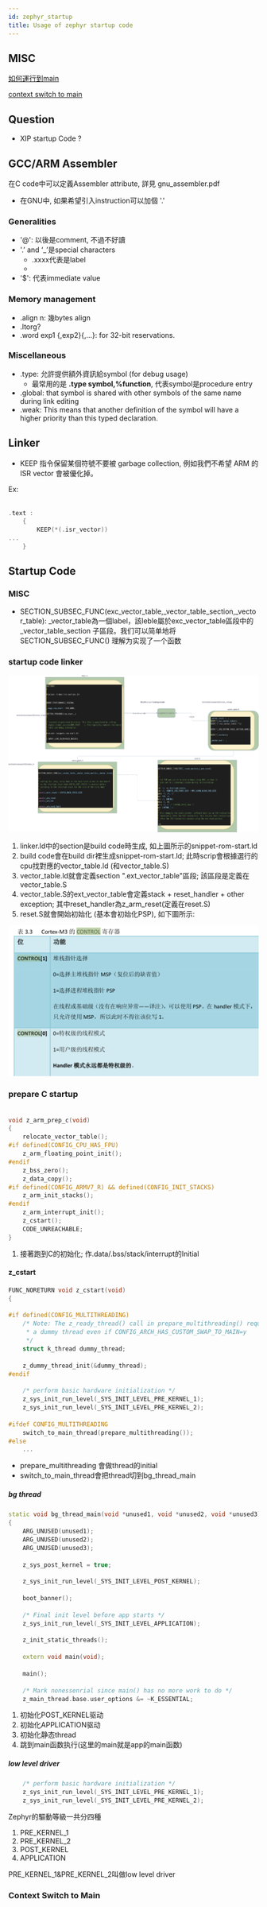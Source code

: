 ```yaml
---
id: zephyr_startup
title: Usage of zephyr startup code
---
```


## MISC



[如何運行到main](https://lgl88911.gitee.io/2018/04/07/Zephyr%E5%A6%82%E4%BD%95%E8%BF%90%E8%A1%8C%E5%88%B0main/)

[context switch to main](https://lgl88911.gitee.io/2018/11/05/Zephyr-OS%E5%86%85%E6%A0%B8%E4%B8%8A%E4%B8%8B%E6%96%87%E5%88%87%E6%8D%A2%E7%AE%80%E8%BF%B0/)

## Question

- XIP startup Code ?

## GCC/ARM Assembler

在C code中可以定義Assembler attribute, 詳見 gnu_assembler.pdf

- 在GNU中, 如果希望引入instruction可以加個 '.'

### Generalities

- '@': 以後是comment, 不過不好讀
- '.’ and ‘_’是special characters
    - .xxxx代表是label
    - 
- '$': 代表immediate value

### Memory management

- .align n: 幾bytes align
- .ltorg?
- .word exp1 {,exp2}{,...}: for 32-bit reservations.


### Miscellaneous

- .type: 允許提供額外資訊給symbol (for debug usage)
    - 最常用的是 **.type symbol,%function**, 代表symbol是procedure entry
- .global: that symbol is shared with other symbols of the same name during link editing
- .weak: This means that another definition of the symbol will have a higher priority than this typed declaration.


## Linker

- KEEP 指令保留某個符號不要被 garbage collection, 例如我們不希望 ARM 的 ISR vector 會被優化掉。

Ex:

``` cpp

.text :
    {
        KEEP(*(.isr_vector))
...
    }

```

## Startup Code

### MISC

- SECTION_SUBSEC_FUNC(exc_vector_table,_vector_table_section,_vector_table): _vector_table為一個label，該leble屬於exc_vector_table區段中的_vector_table_section 子區段。我们可以简单地将 SECTION_SUBSEC_FUNC() 理解为实现了一个函数


### startup code linker

![platform](./image/1_zephyr_startup/startup_code_ld.png)

1. linker.ld中的section是build code時生成, 如上圖所示的snippet-rom-start.ld
2. build code會在build dir裡生成snippet-rom-start.ld; 此時scrip會根據選行的cpu找對應的vector_table.ld (和vector_table.S)
3. vector_table.ld就會定義section ".ext_vector_table"區段; 該區段是定義在vector_table.S
4. vector_table.S的ext_vector_table會定義stack + reset_handler + other exception; 其中reset_handler為z_arm_reset(定義在reset.S)
5. reset.S就會開始初始化 (基本會初始化PSP), 如下圖所示:

![platform](./image/1_zephyr_startup/startup_set_PSP.png)

### prepare C startup

``` cpp

void z_arm_prep_c(void)
{
	relocate_vector_table();
#if defined(CONFIG_CPU_HAS_FPU)
	z_arm_floating_point_init();
#endif
	z_bss_zero();
	z_data_copy();
#if defined(CONFIG_ARMV7_R) && defined(CONFIG_INIT_STACKS)
	z_arm_init_stacks();
#endif
	z_arm_interrupt_init();
	z_cstart();
	CODE_UNREACHABLE;
}

```

1. 接著跑到C的初始化; 作.data/.bss/stack/interrupt的Initial

#### z_cstart

``` cpp
FUNC_NORETURN void z_cstart(void)
{

#if defined(CONFIG_MULTITHREADING)
	/* Note: The z_ready_thread() call in prepare_multithreading() requires
	 * a dummy thread even if CONFIG_ARCH_HAS_CUSTOM_SWAP_TO_MAIN=y
	 */
	struct k_thread dummy_thread;

	z_dummy_thread_init(&dummy_thread);
#endif

	/* perform basic hardware initialization */
	z_sys_init_run_level(_SYS_INIT_LEVEL_PRE_KERNEL_1);
	z_sys_init_run_level(_SYS_INIT_LEVEL_PRE_KERNEL_2);

#ifdef CONFIG_MULTITHREADING
	switch_to_main_thread(prepare_multithreading());
#else
    ...

```

- prepare_multithreading 會做thread的initial
- switch_to_main_thread會把thread切到bg_thread_main

##### bg thread

``` cpp
static void bg_thread_main(void *unused1, void *unused2, void *unused3)
{
	ARG_UNUSED(unused1);
	ARG_UNUSED(unused2);
	ARG_UNUSED(unused3);

	z_sys_post_kernel = true;

	z_sys_init_run_level(_SYS_INIT_LEVEL_POST_KERNEL);

	boot_banner();

	/* Final init level before app starts */
	z_sys_init_run_level(_SYS_INIT_LEVEL_APPLICATION);

	z_init_static_threads();

	extern void main(void);

	main();

	/* Mark nonessenrial since main() has no more work to do */
	z_main_thread.base.user_options &= ~K_ESSENTIAL;

```

1. 初始化POST_KERNEL驱动
2. 初始化APPLICATION驱动
3. 初始化静态thread
4. 跳到main函数执行(这里的main就是app的main函数)

##### low level driver

``` cpp
	/* perform basic hardware initialization */
	z_sys_init_run_level(_SYS_INIT_LEVEL_PRE_KERNEL_1);
	z_sys_init_run_level(_SYS_INIT_LEVEL_PRE_KERNEL_2);
```    

Zephyr的驅動等級一共分四種

1. PRE_KERNEL_1
2. PRE_KERNEL_2
3. POST_KERNEL
4. APPLICATION
   
PRE_KERNEL_1&PRE_KERNEL_2叫做low level driver

### Context Switch to Main